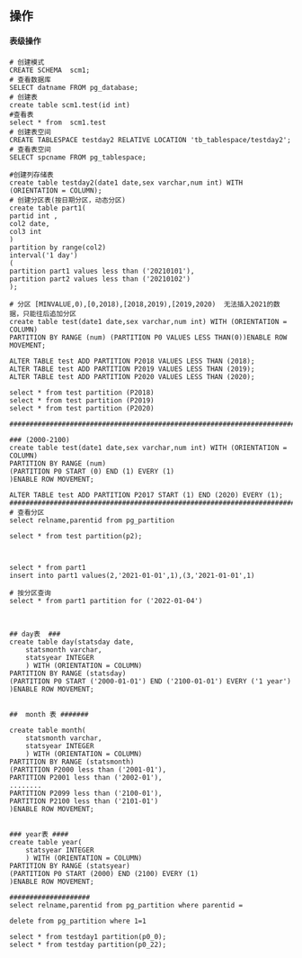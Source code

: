 ## 操作
#### 表级操作

    # 创建模式
    CREATE SCHEMA  scm1;
    # 查看数据库
    SELECT datname FROM pg_database;
    # 创建表
    create table scm1.test(id int)
    #查看表
    select * from  scm1.test
    # 创建表空间
    CREATE TABLESPACE testday2 RELATIVE LOCATION 'tb_tablespace/testday2';
    # 查看表空间
    SELECT spcname FROM pg_tablespace;

    #创建列存储表
    create table testday2(date1 date,sex varchar,num int) WITH (ORIENTATION = COLUMN);
    # 创建分区表(按日期分区，动态分区)
    create table part1(
    partid int ,
    col2 date,
    col3 int
    ) 
    partition by range(col2) 
    interval('1 day') 
    (
    partition part1 values less than ('20210101'),
    partition part2 values less than ('20210102')
    );

    # 分区 [MINVALUE,0),[0,2018),[2018,2019),[2019,2020)  无法插入2021的数据，只能往后追加分区
    create table test(date1 date,sex varchar,num int) WITH (ORIENTATION = COLUMN)
    PARTITION BY RANGE (num) (PARTITION P0 VALUES LESS THAN(0))ENABLE ROW MOVEMENT;

    ALTER TABLE test ADD PARTITION P2018 VALUES LESS THAN (2018);
    ALTER TABLE test ADD PARTITION P2019 VALUES LESS THAN (2019);
    ALTER TABLE test ADD PARTITION P2020 VALUES LESS THAN (2020);

    select * from test partition (P2018)
    select * from test partition (P2019)
    select * from test partition (P2020)

    ##############################################################################################

    ### (2000-2100) 
    create table test(date1 date,sex varchar,num int) WITH (ORIENTATION = COLUMN)
    PARTITION BY RANGE (num)
    (PARTITION P0 START (0) END (1) EVERY (1)
    )ENABLE ROW MOVEMENT;

    ALTER TABLE test ADD PARTITION P2017 START (1) END (2020) EVERY (1);
    ##############################################################################################
    # 查看分区
    select relname,parentid from pg_partition

    select * from test partition(p2);



    select * from part1
    insert into part1 values(2,'2021-01-01',1),(3,'2021-01-01',1)

    # 按分区查询
    select * from part1 partition for ('2022-01-04')



    ## day表  ###
    create table day(statsday date,
        statsmonth varchar,
        statsyear INTEGER
        ) WITH (ORIENTATION = COLUMN)
    PARTITION BY RANGE (statsday)
    (PARTITION P0 START ('2000-01-01') END ('2100-01-01') EVERY ('1 year')
    )ENABLE ROW MOVEMENT;


    ##  month 表 #######

    create table month(
        statsmonth varchar,
        statsyear INTEGER
        ) WITH (ORIENTATION = COLUMN)
    PARTITION BY RANGE (statsmonth)
    (PARTITION P2000 less than ('2001-01'),
    PARTITION P2001 less than ('2002-01'),
    ........
    PARTITION P2099 less than ('2100-01'),
    PARTITION P2100 less than ('2101-01')
    )ENABLE ROW MOVEMENT;


    ### year表 ####
    create table year(
        statsyear INTEGER
        ) WITH (ORIENTATION = COLUMN)
    PARTITION BY RANGE (statsyear)
    (PARTITION P0 START (2000) END (2100) EVERY (1)
    )ENABLE ROW MOVEMENT; 
    
    ####################
    select relname,parentid from pg_partition where parentid = 

    delete from pg_partition where 1=1

    select * from testday1 partition(p0_0);
    select * from testday partition(p0_22);
